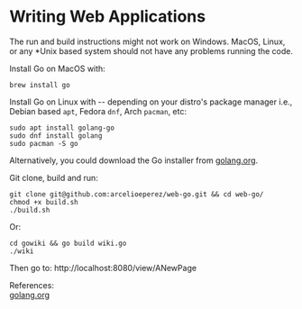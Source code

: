 # Writing Web Applications 

The run and build instructions might not work on Windows. MacOS, Linux, or any
\*Unix based system should not have any problems running the code. 

Install Go on MacOS with: 
```
brew install go
```

Install Go on Linux with -- depending on your distro's package manager i.e.,
Debian based `apt`, Fedora `dnf`, Arch `pacman`, etc:  
```
sudo apt install golang-go
sudo dnf install golang 
sudo pacman -S go
```

Alternatively, you could download the Go installer from [golang.org](https://golang.org/doc/install).  

Git clone, build and run:  
```
git clone git@github.com:arcelioeperez/web-go.git && cd web-go/
chmod +x build.sh
./build.sh
```

Or:  
```
cd gowiki && go build wiki.go
./wiki
```

Then go to: http://localhost:8080/view/ANewPage 

References:  
[golang.org](https://golang.org/doc/articles/wiki/)
